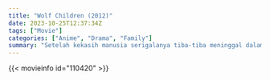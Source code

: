 ```yaml
---
title: "Wolf Children (2012)"
date: 2023-10-25T12:37:34Z
tags: ["Movie"]
categories: ["Anime", "Drama", "Family"]
summary: "Setelah kekasih manusia serigalanya tiba-tiba meninggal dalam kecelakaan saat berburu makanan untuk anak-anaknya, seorang wanita muda harus menemukan cara untuk membesarkan putra dan putri manusia serigala yang dia miliki bersamanya sambil menyembunyikan sifat mereka dari..."
---
```


<mux-player stream-type="on-demand"
src="https://kp3d-my.sharepoint.com/personal/ryoo_kp3d_onmicrosoft_com/_layouts/15/download.aspx?share=EbQMLwi7Os5BkSKwMoYTC0UBJ0TdyzZffMA4XbPVg3tPhQ" prefer-playback="mse" controls>

</mux-player>


{{< movieinfo id="110420" >}}

<script src="https://cdn.jsdelivr.net/npm/@mux/mux-player"></script>

<script type="application/ld+json ">
{
"@context": "https://schema.org/",
"@type": "VideoObject",
"name": "Wolf Children (2012)",
"contentUrl": "https://stream.mux.com/R027c01hKS2hPXFrD8EIIN8FfpU3ppUdcO5KDtFtUrbpY.m3u8",
"thumbnailUrl": "https://www.themoviedb.org/t/p/original/eNWjMbuhGxJdzaIY9ZZ2KvWx2sQ.jpg?width=314&fit_mode=preserve&time=25",
"uploadDate": "2023-10-25T12:37:34Z",
}

</script>